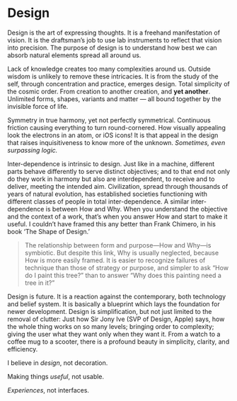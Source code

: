# Design

Design is the art of expressing thoughts. It is a freehand manifestation of vision. It is the draftsman’s job to use
lab instruments to reflect that vision into precision. The purpose of design is to understand how best we can absorb
natural elements spread all around us.

Lack of knowledge creates too many complexities around us. Outside wisdom is unlikely to remove these intricacies. It
is from the study of the self, through concentration and practice, emerges design. Total simplicity of the cosmic
order. From creation to another creation, and **yet another**. Unlimited forms, shapes, variants and matter — all bound
together by the invisible force of life.

Symmetry in true harmony, yet not perfectly symmetrical. Continuous friction causing everything to turn round-cornered.
How visually appealing look the electrons in an atom, or iOS icons! It is that appeal in the design that raises
inquisitiveness to know more of the unknown. _Sometimes, even surpassing logic._

Inter-dependence is intrinsic to design. Just like in a machine, different parts behave differently to serve distinct
objectives; and to that end not only do they work in harmony but also are interdependent, to receive and to deliver,
meeting the intended aim. Civilization, spread through thousands of years of natural evolution, has established
societies functioning with different classes of people in total inter-dependence. A similar inter-dependence is between
How and Why. When you understand the objective and the context of a work, that’s when you answer How and start to make
it useful. I couldn’t have framed this any better than Frank Chimero, in his book ‘The Shape of Design.’

> The relationship between form and purpose—How and Why—is symbiotic. But despite this link, Why is usually neglected,
> because How is more easily framed. It is easier to recognize failures of technique than those of strategy or purpose,
> and simpler to ask “How do I paint this tree?” than to answer “Why does this painting need a tree in it?”

Design is future. It is a reaction against the contemporary, both technology and belief system. It is basically a
blueprint which lays the foundation for newer development. Design is simplification, but not just limited to the
removal of clutter: Just how Sir Jony Ive (SVP of Design, Apple) says, how the whole thing works on so many levels;
bringing order to complexity; giving the user what they want only when they want it. From a watch to a coffee mug to a
scooter, there is a profound beauty in simplicity, clarity, and efficiency.

I believe in _design_, not decoration.

Making things _useful_, not usable.

_Experiences_, not interfaces.
